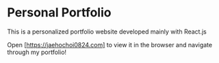 # Personal Portfolio 
This is a personalized portfolio website developed mainly with React.js

Open [https://jaehochoi0824.com] to view it in the browser and navigate through my portfolio!


